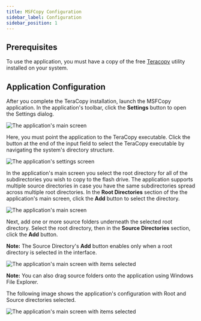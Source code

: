 ```yaml
---
title: MSFCopy Configuration
sidebar_label: Configuration
sidebar_position: 1
---
```


## Prerequisites 

To use the application, you must have a copy of the free [Teracopy](https://www.codesector.com/teracopy) utility installed on your system.

## Application Configuration

After you complete the TeraCopy installation, launch the MSFCopy application. In the application's toolbar, click the **Settings** button to open the Settings dialog. 

![The application's main screen](/images/msfcopy/msfcopy-main-empty.png)

Here, you must point the application to the TeraCopy executable. Click the button at the end of the input field to select the TeraCopy executable by navigating the system's directory structure.

![The application's settings screen](/images/msfcopy/msfcopy-settings.png)

In the application's main screen you select the root directory for all of the subdirectories you wish to copy to the flash drive. The application supports multiple source directories in case you have the same subdirectories spread across multiple root directories. In the **Root Directories** section of the the application's main screen, click the **Add** button to select the directory.

![The application's main screen](/images/msfcopy/msfcopy-main-root.png)

Next, add one or more source folders underneath the selected root directory. Select the root directory, then in the **Source Directories** section, click the **Add** button. 

**Note:** The Source Directory's **Add** button enables only when a root directory is selected in the interface.

![The application's main screen with items selected](/images/msfcopy/msfcopy-main-subdirectory-selection.png)

**Note:** You can also drag source folders onto the application using Windows File Explorer.

The following image shows the application's configuration with Root and Source directories selected.

![The application's main screen with items selected](/images/msfcopy/msfcopy-main-selected.png)
